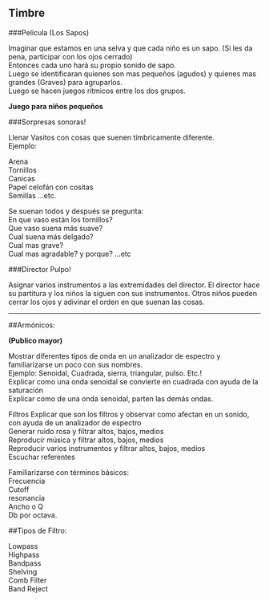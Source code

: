
## Timbre       


###Película (Los Sapos)           

Imaginar que estamos en una selva y que cada niño es un sapo. (Si les da pena, participar con los ojos cerrado)     
Entonces cada uno hará su propio sonido de sapo.   
Luego se identificaran quienes son mas pequeños (agudos) y quienes mas grandes (Graves) para agruparlos.     
Luego se hacen juegos rítmicos entre los dos grupos.     

**Juego para niños pequeños**       

###Sorpresas sonoras!   

Llenar Vasitos con cosas que suenen tímbricamente diferente.   
Ejemplo:  

Arena         
Tornillos       
Canicas        
Papel celofán con cositas    
Semillas ...etc.    



Se suenan todos y después se pregunta:  
En que vaso están los tornillos?       
Que vaso suena más suave?                   
Cual suena más delgado?             
Cual mas grave?         
Cual mas agradable? y porque?  ...etc     



###Director Pulpo!

Asignar varios instrumentos a las extremidades del director.  El director hace su partitura y los niños la siguen con sus instrumentos.
Otros niños pueden cerrar los ojos y adivinar el orden en que suenan las cosas.

----

##Armónicos:

**(Publico mayor)**     

Mostrar diferentes tipos de onda en un analizador de espectro y familiarizarse un poco con sus nombres.    
Ejemplo:  Senoidal, Cuadrada, sierra, triangular, pulso. Etc.!   
Explicar como una onda senoidal se convierte en cuadrada con ayuda de la saturación     
Explicar como de una onda senoidal, parten las demás ondas.      


Filtros
Explicar que son los filtros y observar como afectan en un sonido, con ayuda de un analizador de espectro   
Generar ruido rosa y filtrar altos, bajos, medios   
Reproducir música y filtrar altos, bajos, medios   
Reproducir varios instrumentos y filtrar altos, bajos, medios   
Escuchar referentes

Familiarizarse con términos básicos:   
Frecuencia   
Cutoff   
resonancia  
Ancho o Q  
Db por octava.  

##Tipos de Filtro:  

Lowpass   
Highpass   
Bandpass   
Shelving   
Comb Filter   
Band Reject   

